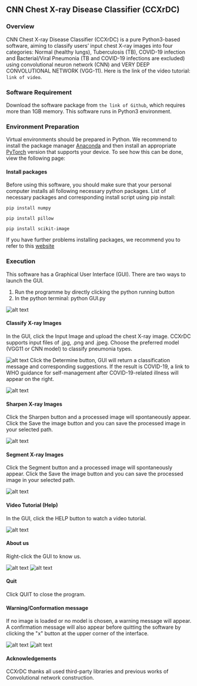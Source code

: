 ## CNN Chest X-ray Disease Classifier (CCXrDC)
### Overview
CNN Chest X-ray Disease Classifier (CCXrDC) is a pure Python3-based software, aiming to classify users’ input chest X-ray images into four categories: Normal (healthy lungs), Tuberculosis (TB), COVID-19 infection and Bacterial/Viral Pneumonia (TB and COVID-19 infections are excluded) using convolutional neuron network (CNN) and VERY DEEP CONVOLUTIONAL NETWORK (VGG-11). Here is the link of the video tutorial: `link of video`. 
### Software Requirement
Download the software package from `the link of Github`, which requires more than 1GB memory. This software runs in Python3 environment. 
### Environment Preparation 
Virtual environments should be prepared in Python. We recommend to install the package manager [Anaconda] and then install an appropriate [PyTorch] version that supports your device. To see how this can be done, view the following page: 

[Anaconda]: <https://www.anaconda.com/>

[PyTorch]: <https://pytorch.org/>

#### Install packages 
Before using this software, you should make sure that your personal computer installs all following necessary python packages. 
List of necessary packages and corresponding install script using pip install:
```
pip install numpy
```
```
pip install pillow
```
```
pip install scikit-image
```
If you have further problems installing packages, we recommend you to refer to this [website]

[website]: https://packaging.python.org/en/latest/tutorials/installing-packages/
### Execution
This software has a Graphical User Interface (GUI). There are two ways to launch the GUI. 
1. Run the programme by directly clicking the python running button 
2. In the python terminal: python GUI.py

![alt text](https://github.com/ljq1902/BIA4-group1/blob/main/picture/images/image1.png)
#### Classify X-ray Images
In the GUI, click the Input Image and upload the chest X-ray image. CCXrDC supports input files of .jpg, .png and .jpeg. 
Choose the preferred model (VGG11 or CNN model) to classify pneumonia types.

![alt text](https://github.com/ljq1902/BIA4-group1/blob/main/picture/images/image2.png)
Click the Determine button, GUI will return a classification message and corresponding suggestions. If the result is COVID-19, a link to WHO guidance for self-management after COVID-19-related illness will appear on the right.

![alt text](https://github.com/ljq1902/BIA4-group1/blob/main/picture/images/image3.png)
#### Sharpen X-ray Images
Click the Sharpen button and a processed image will spontaneously appear. Click the Save the image button and you can save the processed image in your selected path.

![alt text](https://github.com/ljq1902/BIA4-group1/blob/main/picture/images/image4.png)
#### Segment X-ray Images
Click the Segment button and a processed image will spontaneously appear. Click the Save the image button and you can save the processed image in your selected path.

![alt text](https://github.com/ljq1902/BIA4-group1/blob/main/picture/images/image5.png)
#### Video Tutorial (Help)
In the GUI, click the HELP button to watch a video tutorial.

![alt text](https://github.com/ljq1902/BIA4-group1/blob/main/picture/images/image6.png)
#### About us
Right-click the GUI to know us.

![alt text](https://github.com/ljq1902/BIA4-group1/blob/main/picture/images/image7.png)
![alt text](https://github.com/ljq1902/BIA4-group1/blob/main/picture/images/image8.png)
#### Quit
Click QUIT to close the program.
#### Warning/Conformation message
If no image is loaded or no model is chosen, a warning message will appear. 
A confirmation message will also appear before quitting the software by clicking the "x" button at the upper corner of the interface.

![alt text](https://github.com/ljq1902/BIA4-group1/blob/main/picture/images/image9.png)
![alt text](https://github.com/ljq1902/BIA4-group1/blob/main/picture/images/image10.png)
#### Acknowledgements
CCXrDC thanks all used third-party libraries and previous works of Convolutional network construction.
